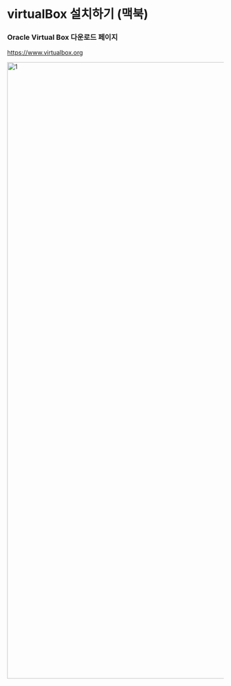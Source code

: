 # virtualBox 설치하기 (맥북)

### Oracle Virtual Box 다운로드 페이지
<https://www.virtualbox.org>

<img width="1435" alt="1" src="https://user-images.githubusercontent.com/48082631/56812266-7d0d5980-6875-11e9-903a-2215ddf1c8f5.png">

